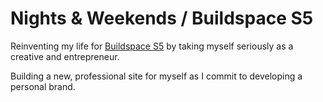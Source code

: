 # Nights & Weekends / Buildspace S5

Reinventing my life for [Buildspace S5](https://buildspace.so) by taking myself seriously as a creative and entrepreneur.

Building a new, professional site for myself as I commit to developing a personal brand.
